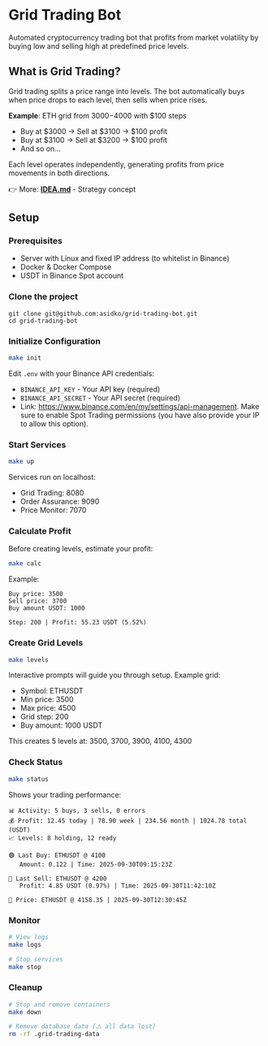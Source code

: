 # Grid Trading Bot

Automated cryptocurrency trading bot that profits from market volatility by buying low and selling high at predefined price levels.

## What is Grid Trading?

Grid trading splits a price range into levels. The bot automatically buys when price drops to each level, then sells when price rises.

**Example**: ETH grid from $3000-$4000 with $100 steps
- Buy at $3000 → Sell at $3100 → $100 profit
- Buy at $3100 → Sell at $3200 → $100 profit
- And so on...

Each level operates independently, generating profits from price movements in both directions.

👉 More: **[IDEA.md](IDEA.md)** - Strategy concept

## Setup

### Prerequisites

- Server with Linux and fixed IP address (to whitelist in Binance)
- Docker & Docker Compose
- USDT in Binance Spot account

### Clone the project

```
git clone git@github.com:asidko/grid-trading-bot.git
cd grid-trading-bot
```

### Initialize Configuration

```bash
make init
```

Edit `.env` with your Binance API credentials:
- `BINANCE_API_KEY` - Your API key (required)
- `BINANCE_API_SECRET` - Your API secret (required)
- Link: https://www.binance.com/en/my/settings/api-management. Make sure to enable Spot Trading permissions (you have also provide your IP to allow this option).

### Start Services

```bash
make up
```

Services run on localhost:
- Grid Trading: 8080
- Order Assurance: 9090
- Price Monitor: 7070

### Calculate Profit

Before creating levels, estimate your profit:

```bash
make calc
```

Example:
```
Buy price: 3500
Sell price: 3700
Buy amount USDT: 1000

Step: 200 | Profit: 55.23 USDT (5.52%)
```

### Create Grid Levels

```bash
make levels
```

Interactive prompts will guide you through setup. Example grid:
- Symbol: ETHUSDT
- Min price: 3500
- Max price: 4500
- Grid step: 200
- Buy amount: 1000 USDT

This creates 5 levels at: 3500, 3700, 3900, 4100, 4300

### Check Status

```bash
make status
```

Shows your trading performance:
```
📊 Activity: 5 buys, 3 sells, 0 errors
💰 Profit: 12.45 today | 78.90 week | 234.56 month | 1024.78 total (USDT)
📈 Levels: 8 holding, 12 ready

🟢 Last Buy: ETHUSDT @ 4100
   Amount: 0.122 | Time: 2025-09-30T09:15:23Z

🔴 Last Sell: ETHUSDT @ 4200
   Profit: 4.85 USDT (0.97%) | Time: 2025-09-30T11:42:10Z

📍 Price: ETHUSDT @ 4158.35 | 2025-09-30T12:30:45Z
```

### Monitor

```bash
# View logs
make logs

# Stop services
make stop
```

### Cleanup

```bash
# Stop and remove containers
make down

# Remove database data (⚠️ all data lost)
rm -rf .grid-trading-data
```   
